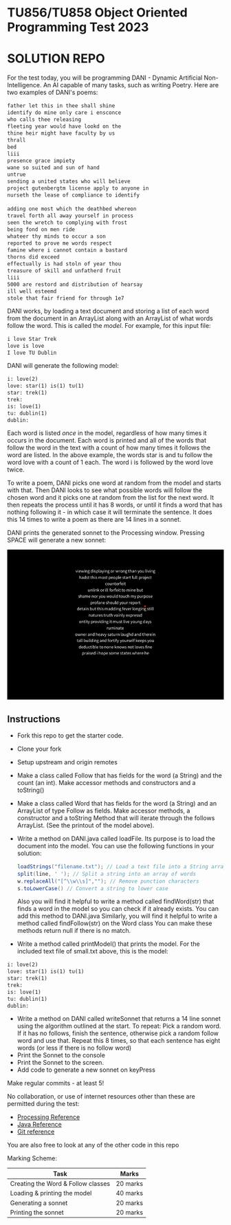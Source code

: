 # TU856/TU858 Object Oriented Programming Test 2023


# SOLUTION REPO

For the test today, you will be programming DANI - Dynamic Artificial Non-Intelligence. An AI capable of many tasks, such as writing Poetry. Here are two examples of DANI's poems:

```
father let this in thee shall shine
identify do mine only care i ensconce
who calls thee releasing
fleeting year would have lookd on the
thine heir might have faculty by us
thrall
bed
liii
presence grace impiety
wane so suited and sun of hand
untrue
sending a united states who will believe
project gutenbergtm license apply to anyone in
nurseth the lease of compliance to identify

adding one most which the deathbed whereon
travel forth all away yourself in process
seen the wretch to complying with frost
being fond on men ride
whateer thy minds to occur a son
reported to prove me words respect
famine where i cannot contain a bastard
thorns did exceed
effectually is had stoln of year thou
treasure of skill and unfatherd fruit
liii
5000 are restord and distribution of hearsay
ill well esteemd
stole that fair friend for through 1e7

```

DANI works, by loading a text document and storing a list of each word from the document in an ArrayList along with an ArrayList of what words follow the word. This is called the *model*. For example, for this input file:

```
i love Star Trek
love is love
I love TU Dublin 
```

DANI will generate the following model:

```
i: love(2) 
love: star(1) is(1) tu(1) 
star: trek(1)
trek:
is: love(1)
tu: dublin(1)
dublin:
```

Each word is listed *once* in the model, regardless of how many times it occurs in the document. Each word is printed and all of the words that follow the word in the text with a count of how many times it follows the word are listed. In the above example, the words star is and tu follow the word love with a count of 1 each. The word i is followed by the word love twice. 

To write a poem, DANI picks one word at random from the model and starts with that. Then DANI looks to see what possible words will follow the chosen word and it picks one at random from the list for the next word. It then repeats the process until it has 8 words, or until it finds a word that has nothing following it - in which case it will terminate the sentence. It does this 14 times to write a poem as there are 14 lines in a sonnet.

DANI prints the generated sonnet to the Processing window. Pressing SPACE will generate a new sonnet:

![image](images/poem1.png)

## Instructions

- Fork this repo to get the starter code. 
- Clone your fork
- Setup upstream and origin remotes
- Make a class called Follow that has fields for the word (a String) and the count (an int). Make accessor methods and constructors and a toString()
- Make a class called Word that has fields for the word (a String) and an ArrayList of type Follow as fields. Make accessor methods, a constructor and a toString Method that will iterate through the follows ArrayList. (See the printout of the model above).
- Write a method on DANI.java called loadFile. Its purpose is to load the document into the model. You can use the following functions in your solution:


	```Java
	loadStrings("filename.txt"); // Load a text file into a String array
	split(line, ' '); // Split a string into an array of words
	w.replaceAll("[^\\w\\s]",""); // Remove punction characters
	s.toLowerCase() // Convert a string to lower case 
	```
	
	Also you will find it helpful to write a method called findWord(str) that finds a word in the model so you can check if it already exists. You can add this method to DANI.java
	Similarly, you will find it helpful to write a method called findFollow(str) on the Word class
	You can make these methods return null if there is no match.

- Write a method called printModel() that prints the model. For the included text file of small.txt above, this is the model:

```
i: love(2) 
love: star(1) is(1) tu(1) 
star: trek(1)
trek:
is: love(1)
tu: dublin(1)
dublin:
```

- Write a method on DANI called writeSonnet that returns a 14 line sonnet using the algorithm outlined at the start. To repeat: Pick a random word. If it has no follows, finish the sentence, otherwise pick a random follow word and use that. Repeat this 8 times, so that each sentence has eight words (or less if there is no follow word)
- Print the Sonnet to the console 
- Print the Sonnet to the screen.
- Add code to generate a new sonnet on keyPress

Make regular commits - at least 5!

No collaboration, or use of internet resources other than these are permitted during the test:

- [Processing Reference](http://processing.org)
- [Java Reference](https://docs.oracle.com/en/java/)
- [Git reference](https://git-scm.com/docs)

You are also free to look at any of the other code in this repo


Marking Scheme:

| Task | Marks |
|------|-------|
| Creating the Word & Follow classes | 20 marks |
| Loading & printing the model | 40 marks |
| Generating a sonnet | 20 marks |
| Printing the sonnet | 20 marks | 
